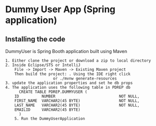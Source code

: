 # Dummy User App (Spring application)

## Installing the code

DummyUser is Spring Booth application built using Maven

	1. Either clone the project or download a zip to local directory
	2. Inside Eclipse/STS or IntelliJ
		File -> Import -> Maven -> Existing Maven project
		Then build the project: . Using the IDE right click
                         or ./mvnw generate-resources
	3. update the application properties and set he db props
	4. The application uses the following table in PDREP db
	      CREATE TABLE PDREP.DUMMYUSER (
		ID          NUMBER                            NOT NULL,
		FIRST_NAME  VARCHAR2(45 BYTE)                 NOT NULL,
		LAST_NAME   VARCHAR2(45 BYTE)                 NOT NULL,
		EMAILID     VARCHAR2(45 BYTE)
	      )
      	5. Run the DummyUserApplication
